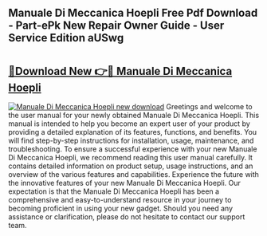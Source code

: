 ## Manuale Di Meccanica Hoepli Free Pdf Download - Part-ePk New Repair Owner Guide - User Service Edition aUSwg

# <h2><a href="http://cf24600.oget.top/?id=Manuale+Di+Meccanica+Hoepli">🔗Download New 👉🔴 Manuale Di Meccanica Hoepli</a></h2>

[![Manuale Di Meccanica Hoepli new download](https://i.imgur.com/5g1atiW.png)](http://cf24600.oget.top/?id=Manuale+Di+Meccanica+Hoepli)
Greetings and welcome to the user manual for your newly obtained Manuale Di Meccanica Hoepli. This manual is intended to help you become an expert user of your product by providing a detailed explanation of its features, functions, and benefits. You will find step-by-step instructions for installation, usage, maintenance, and troubleshooting. To ensure a successful experience with your new Manuale Di Meccanica Hoepli, we recommend reading this user manual carefully. It contains detailed information on product setup, usage instructions, and an overview of the various features and capabilities. Experience the future with the innovative features of your new Manuale Di Meccanica Hoepli. Our expectation is that the Manuale Di Meccanica Hoepli has been a comprehensive and easy-to-understand resource in your journey to becoming proficient in using your new gadget. Should you need any assistance or clarification, please do not hesitate to contact our support team.
